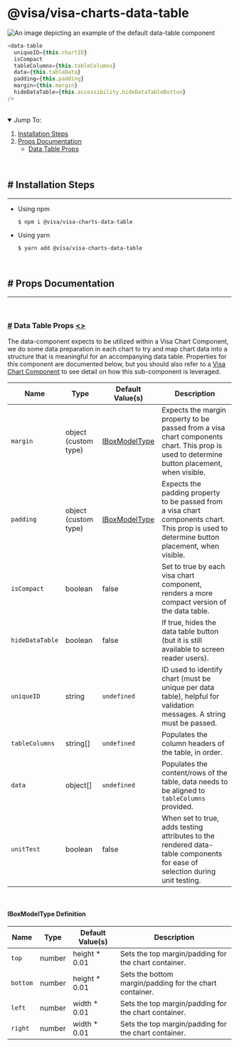 # @visa/visa-charts-data-table

![An image depicting an example of the default data-table component](./docs/data-table-1.png 'Example image of a data table')
<br>

```js
<data-table
  uniqueID={this.chartID}
  isCompact
  tableColumns={this.tableColumns}
  data={this.tableData}
  padding={this.padding}
  margin={this.margin}
  hideDataTable={this.accessibility.hideDataTableButton}
/>
```

<br>

<details open="open">
  <summary>Jump To:</summary>
  <ol>
    <li>
      <a href="#installation-steps">Installation Steps</a>
    </li>
    <li>
      <a href="#props-documentation">Props Documentation</a>
      <ul>
        <li><a href="#base-props">Data Table Props </a></li>
      </ul>
    </li>
  </ol>
</details>
<br>

## <a name="installation-steps">#</a> Installation Steps

---

- Using npm

  ```
  $ npm i @visa/visa-charts-data-table
  ```

- Using yarn
  ```
  $ yarn add @visa/visa-charts-data-table
  ```

<br>

## <a name="props-documentation">#</a> Props Documentation

---

<br>

### <a name="base-props" href="#base-props">#</a> Data Table Props [<>](./src/components/data-table/data-table.tsx 'Source')

The data-component expects to be utilized within a Visa Chart Component, we do some data preparation in each chart to try and map chart data into a structure that is meaningful for an accompanying data table. Properties for this component are documented below, but you should also refer to a [Visa Chart Component](../bar-chart) to see detail on how this sub-component is leveraged.

| Name            | Type                 | Default Value(s)                            | Description                                                                                                                                  |
| --------------- | -------------------- | ------------------------------------------- | -------------------------------------------------------------------------------------------------------------------------------------------- |
| `margin`        | object (custom type) | [IBoxModelType](../types/src/prop-types.ts) | Expects the margin property to be passed from a visa chart components chart. This prop is used to determine button placement, when visible.  |
| `padding`       | object (custom type) | [IBoxModelType](../types/src/prop-types.ts) | Expects the padding property to be passed from a visa chart components chart. This prop is used to determine button placement, when visible. |
| `isCompact`     | boolean              | false                                       | Set to true by each visa chart component, renders a more compact version of the data table.                                                  |
| `hideDataTable` | boolean              | false                                       | If true, hides the data table button (but it is still available to screen reader users).                                                     |
| `uniqueID`      | string               | `undefined`                                 | ID used to identify chart (must be unique per data table), helpful for validation messages. A string must be passed.                         |
| `tableColumns`  | string[]             | `undefined`                                 | Populates the column headers of the table, in order.                                                                                         |
| `data`          | object[]             | `undefined`                                 | Populates the content/rows of the table, data needs to be aligned to `tableColumns` provided.                                                |
| `unitTest`      | boolean              | false                                       | When set to true, adds testing attributes to the rendered data-table components for ease of selection during unit testing.                   |

<br>

#### IBoxModelType Definition

| Name     | Type   | Default Value(s) | Description                                             |
| -------- | ------ | ---------------- | ------------------------------------------------------- |
| `top`    | number | height \* 0.01   | Sets the top margin/padding for the chart container.    |
| `bottom` | number | height \* 0.01   | Sets the bottom margin/padding for the chart container. |
| `left`   | number | width \* 0.01    | Sets the top margin/padding for the chart container.    |
| `right`  | number | width \* 0.01    | Sets the top margin/padding for the chart container.    |

<br>
<br>
